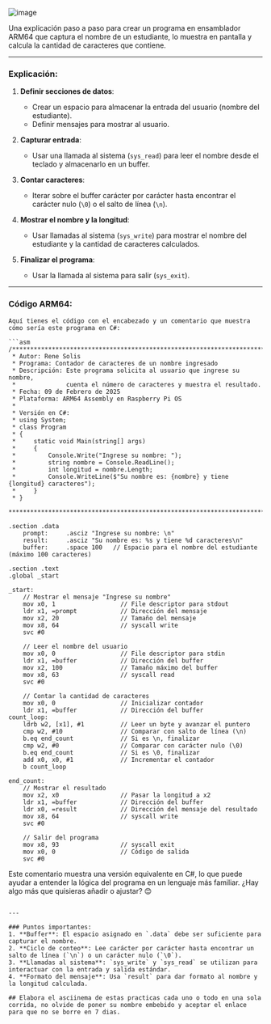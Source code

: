 ![image](https://github.com/user-attachments/assets/0cfad902-9f1f-4191-b826-fb941cbb1d9e)


Una explicación paso a paso para crear un programa en ensamblador ARM64 que captura el nombre de un estudiante, lo muestra en pantalla y calcula la cantidad de caracteres que contiene. 

---

### Explicación:

1. **Definir secciones de datos**:
   - Crear un espacio para almacenar la entrada del usuario (nombre del estudiante).
   - Definir mensajes para mostrar al usuario.

2. **Capturar entrada**:
   - Usar una llamada al sistema (`sys_read`) para leer el nombre desde el teclado y almacenarlo en un buffer.

3. **Contar caracteres**:
   - Iterar sobre el buffer carácter por carácter hasta encontrar el carácter nulo (`\0`) o el salto de línea (`\n`).

4. **Mostrar el nombre y la longitud**:
   - Usar llamadas al sistema (`sys_write`) para mostrar el nombre del estudiante y la cantidad de caracteres calculados.

5. **Finalizar el programa**:
   - Usar la llamada al sistema para salir (`sys_exit`).

---

### Código ARM64:

```assembly
Aquí tienes el código con el encabezado y un comentario que muestra cómo sería este programa en C#:

```asm
/***********************************************************************
 * Autor: Rene Solis
 * Programa: Contador de caracteres de un nombre ingresado
 * Descripción: Este programa solicita al usuario que ingrese su nombre,
 *              cuenta el número de caracteres y muestra el resultado.
 * Fecha: 09 de Febrero de 2025
 * Plataforma: ARM64 Assembly en Raspberry Pi OS
 *
 * Versión en C#:
 * using System;
 * class Program
 * {
 *     static void Main(string[] args)
 *     {
 *         Console.Write("Ingrese su nombre: ");
 *         string nombre = Console.ReadLine();
 *         int longitud = nombre.Length;
 *         Console.WriteLine($"Su nombre es: {nombre} y tiene {longitud} caracteres");
 *     }
 * }
 ***********************************************************************/

.section .data
    prompt:     .asciz "Ingrese su nombre: \n"
    result:     .asciz "Su nombre es: %s y tiene %d caracteres\n"
    buffer:     .space 100   // Espacio para el nombre del estudiante (máximo 100 caracteres)

.section .text
.global _start

_start:
    // Mostrar el mensaje "Ingrese su nombre"
    mov x0, 1                  // File descriptor para stdout
    ldr x1, =prompt            // Dirección del mensaje
    mov x2, 20                 // Tamaño del mensaje
    mov x8, 64                 // syscall write
    svc #0

    // Leer el nombre del usuario
    mov x0, 0                  // File descriptor para stdin
    ldr x1, =buffer            // Dirección del buffer
    mov x2, 100                // Tamaño máximo del buffer
    mov x8, 63                 // syscall read
    svc #0

    // Contar la cantidad de caracteres
    mov x0, 0                  // Inicializar contador
    ldr x1, =buffer            // Dirección del buffer
count_loop:
    ldrb w2, [x1], #1          // Leer un byte y avanzar el puntero
    cmp w2, #10                // Comparar con salto de línea (\n)
    b.eq end_count             // Si es \n, finalizar
    cmp w2, #0                 // Comparar con carácter nulo (\0)
    b.eq end_count             // Si es \0, finalizar
    add x0, x0, #1             // Incrementar el contador
    b count_loop

end_count:
    // Mostrar el resultado
    mov x2, x0                 // Pasar la longitud a x2
    ldr x1, =buffer            // Dirección del buffer
    ldr x0, =result            // Dirección del mensaje del resultado
    mov x8, 64                 // syscall write
    svc #0

    // Salir del programa
    mov x8, 93                 // syscall exit
    mov x0, 0                  // Código de salida
    svc #0
```

Este comentario muestra una versión equivalente en C#, lo que puede ayudar a entender la lógica del programa en un lenguaje más familiar. ¿Hay algo más que quisieras añadir o ajustar? 😊
```

---

### Puntos importantes:
1. **Buffer**: El espacio asignado en `.data` debe ser suficiente para capturar el nombre.
2. **Ciclo de conteo**: Lee carácter por carácter hasta encontrar un salto de línea (`\n`) o un carácter nulo (`\0`).
3. **Llamadas al sistema**: `sys_write` y `sys_read` se utilizan para interactuar con la entrada y salida estándar.
4. **Formato del mensaje**: Usa `result` para dar formato al nombre y la longitud calculada.

## Elabora el asciinema de estas practicas cada uno o todo en una sola corrida, no olvide de poner su nombre embebido y aceptar el enlace para que no se borre en 7 dias.
